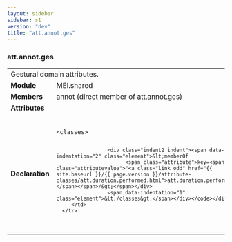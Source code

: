 ```yaml
---
layout: sidebar
sidebar: s1
version: "dev"
title: "att.annot.ges"
---
```

<div class="classSpec att">
   <h3 id="att.annot.ges">att.annot.ges</h3>
   <table class="wovenodd">
      <tr>
         <td colspan="2" class="wovenodd-col2">Gestural domain attributes.</td>
      </tr>
      <tr>
         <td class="wovenodd-col1"><strong>Module</strong></td>
         <td class="wovenodd-col2">MEI.shared</td>
      </tr>
      <tr>
         <td class="wovenodd-col1"><strong>Members</strong></td>
         <td class="wovenodd-col2">
            <div class="parent">
               <div><a class="link_odd_elementSpec" href="{{ site.baseurl }}/{{ page.version }}/elements/annot.html">annot</a> (direct member of att.annot.ges)
               </div>
            </div>
         </td>
      </tr>
      <tr>
         <td class="wovenodd-col1"><strong>Attributes</strong></td>
         <td class="wovenodd-col2"></td>
      </tr>
      <tr>
         <td class="wovenodd-col1"><strong>Declaration</strong></td>
         <td class="wovenodd-col2">
            <div class="code" xml:space="preserve" data-lang="ODD"><code>
                  <div class="indent1 indent"><span data-indentation="1" class="element">&lt;classes&gt;</span>
                     
                     <div class="indent2 indent"><span data-indentation="2" class="element">&lt;memberOf
                           <span class="attribute">key=<span class="attributevalue">"<a class="link_odd" href="{{ site.baseurl }}/{{ page.version }}/attribute-classes/att.duration.performed.html">att.duration.performed</a>"</span></span>/&gt;</span></div>
                     <span data-indentation="1" class="element">&lt;/classes&gt;</span></div></code></div>
         </td>
      </tr>
   </table>
</div>